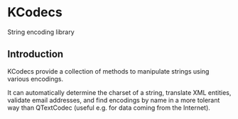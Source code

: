 # KCodecs

String encoding library

## Introduction

KCodecs provide a collection of methods to manipulate strings using various
encodings.

It can automatically determine the charset of a string, translate XML entities,
validate email addresses, and find encodings by name in a more tolerant way than QTextCodec
(useful e.g. for data coming from the Internet).


